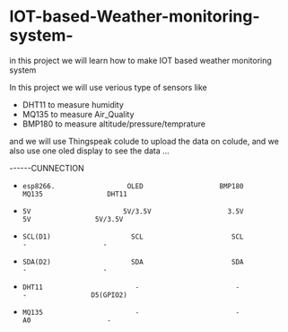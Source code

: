 # IOT-based-Weather-monitoring-system-
in this project we will learn  how to make IOT based weather monitoring system

In this project we will use verious type of sensors like 
- DHT11 to measure humidity 
- MQ135 to measure Air_Quality 
- BMP180 to measure altitude/pressure/temprature 

and we will use Thingspeak colude to upload the data on colude, and we also use one oled display to see the data ...


------CUNNECTION 

-     esp8266.                  OLED                   BMP180                MQ135                DHT11
-     5V                       5V/3.5V                   3.5V                  5V                5V/3.5V   
-     SCL(D1)                    SCL                      SCL                   -                   -
-     SDA(D2)                    SDA                      SDA                   -                   -
-     DHT11                       -                        -                    -                D5(GPIO2)
-     MQ135                       -                        -                    A0                   -
                                                               
